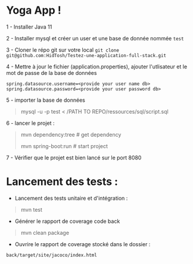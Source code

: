 # Yoga App !


1 - Installer Java 11

2 - Installer mysql et créer un user et une base de donnée nommée `test`

3 - Cloner le répo git sur votre local `git clone git@github.com:HidTosh/Testez-une-application-full-stack.git`

4 - Mettre à jour le fichier (application.properties), ajouter l'utlisateur et le mot de passe de la base de données

```
spring.datasource.username=<provide your user name db>
spring.datasource.password=<provide your user password db>
```

5 - importer la base de données

> mysql -u <user-name-db> -p test < /PATH TO REPO/ressources/sql/script.sql

6 - lancer le projet :

> mvn dependency:tree # get dependency
>
> mvn spring-boot:run # start project

7 - Vérifier que le projet est bien  lancé sur le port 8080


# Lancement des tests :

- Lancement des tests unitaire et d'intégration :

> mvn test

- Générer le rapport de coverage code back

> mvn clean package

- Ouvrire le rapport de coverage stocké dans le dossier :

`
back/target/site/jacoco/index.html
`